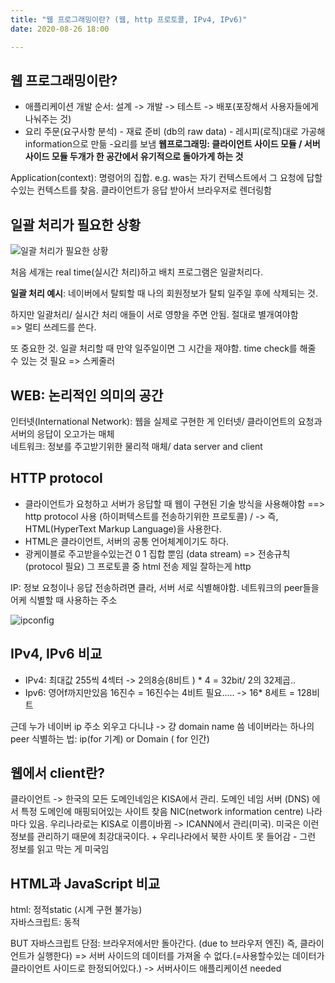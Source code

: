 ```yaml
---
title: "웹 프로그래밍이란? (웹, http 프로토콜, IPv4, IPv6)"
date: 2020-08-26 18:00

---
```


## 웹 프로그래밍이란?

- 애플리케이션 개발 순서: 설계 -> 개발 -> 테스트 -> 배포(포장해서 사용자들에게 나눠주는 것)
- 요리 주문(요구사항 분석) - 재료 준비 (db의 raw data) - 레시피(로직)대로 가공해 information으로 만듦 -요리를 보냄
**웹프로그래밍: 클라이언트 사이드 모듈 / 서버 사이드 모듈 두개가 한 공간에서 유기적으로 돌아가게 하는 것**

Application(context): 명령어의 집합. e.g. was는 자기 컨텍스트에서 그 요청에 답할수있는 컨텍스트를 찾음. 클라이언트가 응답 받아서 브라우저로 렌더링함

## 일괄 처리가 필요한 상황

![일괄 처리가 필요한 상황](https://img1.daumcdn.net/thumb/R1280x0/?scode=mtistory2&fname=https%3A%2F%2Fblog.kakaocdn.net%2Fdn%2FRCHAs%2FbtqHgqcVOWW%2FmpA3cQVhK7kgDIpwpiVxuk%2Fimg.png)

처음 세개는 real time(실시간 처리)하고 배치 프로그램은 일괄처리다.

**일괄 처리 예시**: 네이버에서 탈퇴할 때 나의 회원정보가 탈퇴 일주일 후에 삭제되는 것.

하지만 일괄처리/ 실시간 처리 애들이 서로 영향을 주면 안됨. 절대로 별개여야함  
=> 멀티 쓰레드를 쓴다.

또 중요한 것. 일괄 처리할 때 만약 일주일이면 그 시간을 재야함. time check를 해줄 수 있는 것 필요
=> 스케줄러

## WEB: 논리적인 의미의 공간

인터넷(International Network): 웹을 실제로 구현한 게 인터넷/ 클라이언트의 요청과 서버의 응답이 오고가는 매체  
네트워크: 정보를 주고받기위한 물리적 매체/ data server and client  

## HTTP protocol

- 클라이언트가 요청하고 서버가 응답할 때 웹이 구현된 기술 방식을 사용해야함 ==> http protocol 사용 (하이퍼텍스트를 전송하기위한 프로토콜) / -> 즉, HTML(HyperText Markup Language)을 사용한다.
- HTML은 클라이언트, 서버의 공통 언어체계이기도 하다.
- 광케이블로 주고받을수있는건 0 1 집합 뿐임 (data stream) => 전송규칙 (protocol 필요) 그 프로토콜 중 html 전송 제일 잘하는게 http

IP: 정보 요청이나 응답 전송하려면 클라, 서버 서로 식별해야함. 네트워크의 peer들을 어케 식별할 때 사용하는 주소

![ipconfig](https://img1.daumcdn.net/thumb/R1280x0/?scode=mtistory2&fname=https%3A%2F%2Fblog.kakaocdn.net%2Fdn%2FmN4SH%2FbtqG9A8wo6V%2F5uuCBMm4kkK1SdOxXUwk7K%2Fimg.png)

## IPv4, IPv6 비교

- IPv4: 최대값 255씩 4섹터 -> 2의8승(8비트 ) * 4 = 32bit/ 2의 32제곱..  
- Ipv6: 영어f까지만있음 16진수 = 16진수는 4비트 필요..... -> 16* 8세트 = 128비트

근데 누가 네이버 ip 주소 외우고 다니냐 -> 걍 domain name 씀
네이버라는 하나의 peer 식별하는 법: ip(for 기계) or Domain ( for 인간)

## 웹에서 client란?

클라이언트 -> 한국의 모든 도메인네임은 KISA에서 관리. 도메인 네임 서버 (DNS) 에서 특정 도메인에 매핑되어있는 사이트 찾음
NIC(network information centre) 나라마다 있음. 우리나라로는 KISA로 이름이바뀜 -> ICANN에서 관리(미국). 미국은 이런 정보를 관리하기 때문에 최강대국이다. + 우리나라에서 북한 사이트 못 들어감 - 그런 정보를 읽고 막는 게 미국임

## HTML과 JavaScript 비교

html: 정적static (시계 구현 불가능)  
자바스크립트: 동적  

BUT 자바스크립트 단점: 브라우저에서만 돌아간다. (due to 브라우저 엔진) 즉, 클라이언트가 실행한다) => 서버 사이드의 데이터를 가져올 수 없다.(=사용할수있는 데이터가 클라이언트 사이드로 한정되어있다.) -> 서버사이드 애플리케이션 needed
